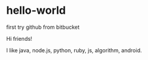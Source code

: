 # hello-world
first try github from bitbucket


Hi friends!

I like java, node.js, python, ruby, js, algorithm, android.
